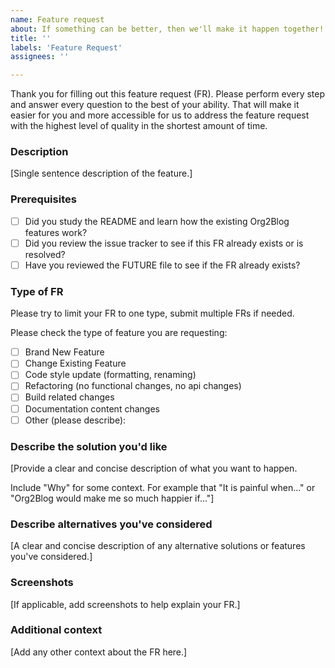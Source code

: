 ```yaml
---
name: Feature request
about: If something can be better, then we'll make it happen together!
title: ''
labels: 'Feature Request'
assignees: ''

---
```


Thank you for filling out this feature request (FR). Please perform every step and answer every question to the best of your ability. That will make it easier for you and more accessible for us to address the feature request with the highest level of quality in the shortest amount of time.

### Description

[Single sentence description of the feature.]

### Prerequisites

* [ ] Did you study the README and learn how the existing Org2Blog features work?
* [ ] Did you review the issue tracker to see if this FR already
exists or is resolved?
* [ ] Have you reviewed the FUTURE file to see if the FR already exists?

### Type of FR

Please try to limit your FR to one type, submit multiple FRs if needed.

Please check the type of feature you are requesting:
- [ ] Brand New Feature
- [ ] Change Existing Feature
- [ ] Code style update (formatting, renaming)
- [ ] Refactoring (no functional changes, no api changes)
- [ ] Build related changes
- [ ] Documentation content changes
- [ ] Other (please describe):

### Describe the solution you'd like

[Provide a clear and concise description of what you want to happen.

Include "Why" for some context. For example that "It is painful when..." or "Org2Blog would make me so much happier if..."]

### Describe alternatives you've considered

[A clear and concise description of any alternative solutions or features you've considered.]

### Screenshots

[If applicable, add screenshots to help explain your FR.]

### Additional context

[Add any other context about the FR here.]
